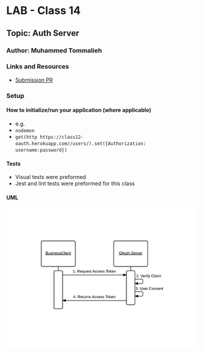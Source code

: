 # LAB - Class 14

## Topic: Auth Server

### Author: Muhammed Tommalieh

### Links and Resources

- [Submission PR](https://github.com/401-advanced-javascript-tommalieh/auth-server/pull/5)

### Setup

#### How to initialize/run your application (where applicable)

- e.g.
- `nodemon`
- `get(http https://class12-oauth.herokuapp.com//users/).set({Authorization: username:password})`


#### Tests

- Visual tests were preformed
- Jest and lint tests were preformed for this class

#### UML

![UML](./assets/UML.png)
